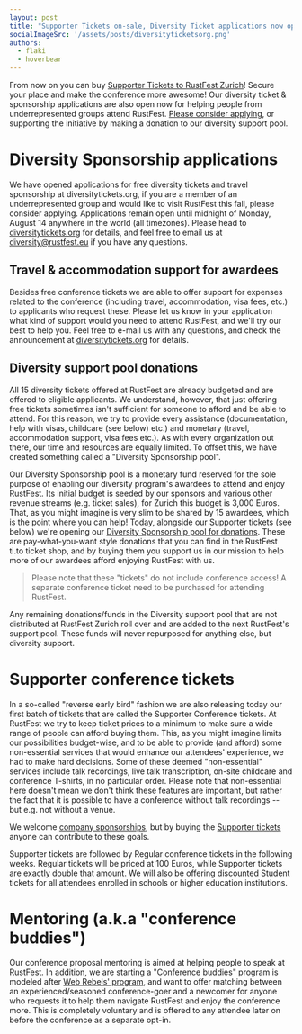```yaml
---
layout: post
title: "Supporter Tickets on-sale, Diversity Ticket applications now open"
socialImageSrc: '/assets/posts/diversityticketsorg.png'
authors:
  - flaki
  - hoverbear
---
```


From now on you can buy [Supporter Tickets to RustFest Zurich](https://ti.to/asquera-event-ug/rustfest-zurich)! Secure your place and make the conference more awesome!
Our diversity ticket & sponsorship applications are also open now for helping people from underrepresented groups attend RustFest. [Please consider applying](https://diversitytickets.org/events/100), or supporting the initiative by making a donation to our diversity support pool.


# Diversity Sponsorship applications
We have opened applications for free diversity tickets and travel sponsorship at diversitytickets.org, if you are a member of an underrepresented group and would like to visit RustFest this fall, please consider applying. Applications remain open until midnight of Monday, August 14 anywhere in the world (all timezones). Please head to [diversitytickets.org](https://diversitytickets.org/events/100) for details, and feel free to email us at diversity@rustfest.eu if you have any questions.


## Travel & accommodation support for awardees
Besides free conference tickets we are able to offer support for expenses related to the conference (including travel, accommodation, visa fees, etc.) to applicants who request these. Please let us know in your application what kind of support would you need to attend RustFest, and we'll try our best to help you. Feel free to e-mail us with any questions, and check the announcement at [diversitytickets.org](https://diversitytickets.org/events/100) for details.


## Diversity support pool donations
All 15 diversity tickets offered at RustFest are already budgeted and are offered to eligible applicants. We understand, however, that just offering free tickets sometimes isn't sufficient for someone to afford and be able to attend. For this reason, we try to provide every assistance (documentation, help with visas, childcare (see below) etc.) and monetary (travel, accommodation support, visa fees etc.). As with every organization out there, our time and resources are equally limited. To offset this, we have created something called a "Diversity Sponsorship pool".

Our Diversity Sponsorship pool is a monetary fund reserved for the sole purpose of enabling our diversity program's awardees to attend and enjoy RustFest. Its initial budget is seeded by our sponsors and various other revenue streams (e.g. ticket sales), for Zurich this budget is 3,000 Euros. That, as you might imagine is very slim to be shared by 15 awardees, which is the point where you can help!
Today, alongside our Supporter tickets (see below) we're opening our [Diversity Sponsorship pool for donations](https://ti.to/asquera-event-ug/rustfest-zurich). These are pay-what-you-want style donations that you can find in the RustFest ti.to ticket shop, and by buying them you support us in our mission to help more of our awardees afford enjoying RustFest with us.

> Please note that these "tickets" do not include conference access!
> A separate conference ticket need to be purchased for attending RustFest.

Any remaining donations/funds in the Diversity support pool that are not distributed at RustFest Zurich roll over and are added to the next RustFest's support pool. These funds will never repurposed for anything else, but diversity support.


# Supporter conference tickets
In a so-called "reverse early bird" fashion we are also releasing today our first batch of tickets that are called the Supporter Conference tickets. At RustFest we try to keep ticket prices to a minimum to make sure a wide range of people can afford buying them. This, as you might imagine limits our possibilities budget-wise, and to be able to provide (and afford) some non-essential services that would enhance our attendees' experience, we had to make hard decisions. Some of these deemed "non-essential" services include talk recordings, live talk transcription, on-site childcare and conference T-shirts, in no particular order. Please note that non-essential here doesn't mean we don't think these features are important, but rather the fact that it is possible to have a conference without talk recordings -- but e.g. not without a venue.

We welcome [company sponsorships](http://zurich.rustfest.eu/sponsoring/), but by buying the [Supporter tickets](https://ti.to/asquera-event-ug/rustfest-zurich) anyone can contribute to these goals.

Supporter tickets are followed by Regular conference tickets in the following weeks. Regular tickets will be priced at 100 Euros, while Supporter tickets are exactly double that amount. We will also be offering discounted Student tickets for all attendees enrolled in schools or higher education institutions.

# Mentoring (a.k.a "conference buddies")
Our conference proposal mentoring is aimed at helping people to speak at RustFest. In addition, we are starting a "Conference buddies" program is modeled after [Web Rebels' program](https://www.webrebels.org/), and want to offer matching between an experienced/seasoned conference-goer and a newcomer for anyone who requests it to help them navigate RustFest and enjoy the conference more. This is completely voluntary and is offered to any attendee later on before the conference as a separate opt-in.
